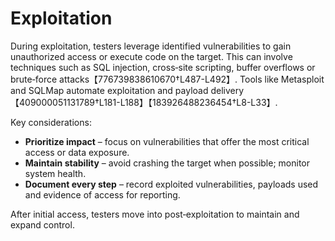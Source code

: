 # Exploitation

During exploitation, testers leverage identified vulnerabilities to gain unauthorized access or execute code on the target.  This can involve techniques such as SQL injection, cross‑site scripting, buffer overflows or brute‑force attacks【776739838610670†L487-L492】.  Tools like Metasploit and SQLMap automate exploitation and payload delivery【409000051131789†L181-L188】【183926488236454†L8-L33】.

Key considerations:

- **Prioritize impact** – focus on vulnerabilities that offer the most critical access or data exposure.
- **Maintain stability** – avoid crashing the target when possible; monitor system health.
- **Document every step** – record exploited vulnerabilities, payloads used and evidence of access for reporting.

After initial access, testers move into post‑exploitation to maintain and expand control.
